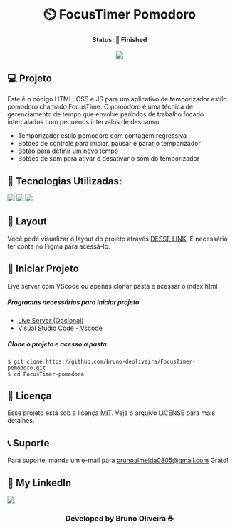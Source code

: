 <h1 align="center"> ⏲️ FocusTimer Pomodoro </h1>
<h4 align="center"> Status: 🚀 Finished </h4>

<p align="center">
  <img src="https://github.com/bruno-deoliveira/FocusTimer-pomodoro/assets/109918729/10f1f8be-b4fd-4aa8-b630-67c30e01b1f1"
</p>


## 💻 Projeto
Este é o código HTML, CSS e JS para um aplicativo de temporizador estilo pomodoro chamado FocusTime. O pomodoro é uma técnica de gerenciamento de tempo que envolve períodos de trabalho focado intercalados com pequenos intervalos de descanso.
- Temporizador estilo pomodoro com contagem regressiva
- Botões de controle para iniciar, pausar e parar o temporizador
- Botão para definir um novo tempo
- Botões de som para ativar e desativar o som do temporizador

## 🚀 Tecnologias Utilizadas:
<div>
  <img src="https://img.shields.io/badge/HTML5-E34F26?style=for-the-badge&logo=html5&logoColor=white"/>
  <img src="https://img.shields.io/badge/CSS3-1572B6?style=for-the-badge&logo=css3&logoColor=white"/>
  <img src="https://img.shields.io/badge/JavaScript-F7DF1E?style=for-the-badge&logo=javascript&logoColor=black"/>
</div>

## 🔖 Layout
Você pode visualizar o layout do projeto através [DESSE LINK](https://www.figma.com/file/biGnJS2T2TY40PlCsz9ptc/Explorer-Stage-05-Projeto-01-(Copy)?type=design&node-id=1-23&mode=design&t=fcLGU6txAD6PDAy7-0). É necessário ter conta no Figma para acessá-lo.

## 💾 Iniciar Projeto
Live server com VScode ou apenas clonar pasta e acessar o index.html
<h5> Programas necessários para iniciar projeto </h5>

- [Live Server (Opcional)](https://marketplace.visualstudio.com/items?itemName=ritwickdey.LiveServer)
- [Visual Studio Code - Vscode](https://code.visualstudio.com/)

<h5> Clone o projeto e acesso a pasta. </h5>

```
$ git clone https://github.com/bruno-deoliveira/FocusTimer-pomodoro.git
$ cd FocusTimer-pomodoro
```
## 📝 Licença
Esse projeto está sob a licença [MIT](). Veja o arquivo LICENSE para mais detalhes.

## 📞 Suporte
Para suporte, mande um e-mail para brunoalmeida0805@gmail.com Grato!

## 🔎 My LinkedIn 
<a href="https://www.linkedin.com/in/bruno-almeida-deoliveira"><img src="https://img.shields.io/badge/LinkedIn-0077B5?style=for-the-badge&logo=linkedin&logoColor=white"/></a>

<h3 align="center">Developed by Bruno Oliveira ☕</h3>
